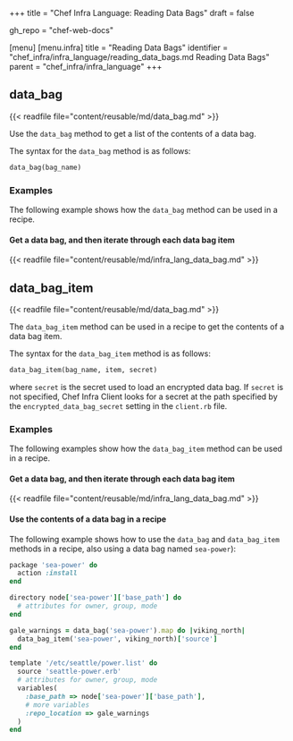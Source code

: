 +++
title = "Chef Infra Language: Reading Data Bags"
draft = false

gh_repo = "chef-web-docs"

[menu]
  [menu.infra]
    title = "Reading Data Bags"
    identifier = "chef_infra/infra_language/reading_data_bags.md Reading Data Bags"
    parent = "chef_infra/infra_language"
+++

## data_bag

{{< readfile file="content/reusable/md/data_bag.md" >}}

Use the `data_bag` method to get a list of the contents of a data bag.

The syntax for the `data_bag` method is as follows:

```ruby
data_bag(bag_name)
```

### Examples

The following example shows how the `data_bag` method can be used in a recipe.

#### Get a data bag, and then iterate through each data bag item

{{< readfile file="content/reusable/md/infra_lang_data_bag.md" >}}

## data_bag_item

{{< readfile file="content/reusable/md/data_bag.md" >}}

The `data_bag_item` method can be used in a recipe to get the contents of a data bag item.

The syntax for the `data_bag_item` method is as follows:

```ruby
data_bag_item(bag_name, item, secret)
```

where `secret` is the secret used to load an encrypted data bag. If `secret` is not specified, Chef Infra Client looks for a secret at the path specified by the `encrypted_data_bag_secret` setting in the `client.rb` file.

### Examples

The following examples show how the `data_bag_item` method can be used in a recipe.

#### Get a data bag, and then iterate through each data bag item

{{< readfile file="content/reusable/md/infra_lang_data_bag.md" >}}

#### Use the contents of a data bag in a recipe

The following example shows how to use the `data_bag` and `data_bag_item` methods in a recipe, also using a data bag named `sea-power`):

```ruby
package 'sea-power' do
  action :install
end

directory node['sea-power']['base_path'] do
  # attributes for owner, group, mode
end

gale_warnings = data_bag('sea-power').map do |viking_north|
  data_bag_item('sea-power', viking_north)['source']
end

template '/etc/seattle/power.list' do
  source 'seattle-power.erb'
  # attributes for owner, group, mode
  variables(
    :base_path => node['sea-power']['base_path'],
    # more variables
    :repo_location => gale_warnings
  )
end
```

